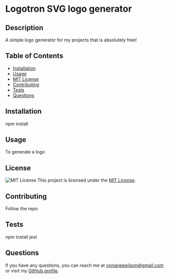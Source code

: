 # Logotron SVG logo generator

  ## Description
  A simple logo  generator for my projects that is absolutely free!
  
  ## Table of Contents
  - [Installation](#installation)
  - [Usage](#usage)
  - [MIT License](./LICENSE)  
  - [Contributing](#contributing)
  - [Tests](#tests)
  - [Questions](#questions)
  
  ## Installation
  npm install 
  
  ## Usage
  To generate a logo
  
  
## License
![MIT License](https://img.shields.io/badge/License-MIT-blue.svg)
This project is licensed under the [MIT License](./LICENSE).
  
  
  ## Contributing
  Follow the repo
  
  ## Tests
  npm install jest
  
  ## Questions
  If you have any questions, you can reach me at vonjareewilson@gmail.com or visit my [GitHub profile](https://github.com/VonjareeW).
    


